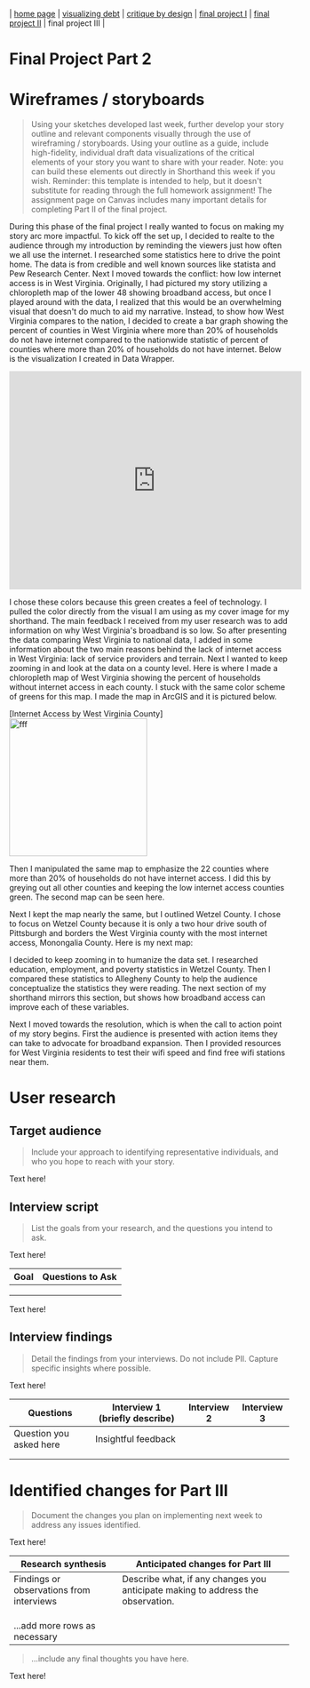 | [home page](https://evianambarnes.github.io/portfolio/) | [visualizing debt](dataviz2.md) | [critique by design](CritiquebyDesign.md) | [final project I](Final_project_EvianaBarnes1.md) | [final project II](final_project_pt_2.md) | final project III |

# Final Project Part 2
# Wireframes / storyboards
> Using your sketches developed last week, further develop your story outline and relevant components visually through the use of wireframing / storyboards. Using your outline as a guide, include high-fidelity, individual draft data visualizations of the critical elements of your story you want to share with your reader. Note: you can build these elements out directly in Shorthand this week if you wish.  Reminder: this template is intended to help, but it doesn't substitute for reading through the full homework assignment!  The assignment page on Canvas includes many important details for completing Part II of the final project. 

During this phase of the final project I really wanted to focus on making my story arc more impactful. To kick off the set up, I decided to realte to the audience through my introduction by reminding the viewers just how often we all use the internet. I researched some statistics here to drive the point home. The data is from credible and well known sources like statista and Pew Research Center. Next I moved towards the conflict: how low internet access is in West Virginia. Originally, I had pictured my story utilizing a chloropleth map of the lower 48 showing broadband access, but once I played around with the data, I realized that this would be an overwhelming visual that doesn't do much to aid my narrative. Instead, to show how West Virginia compares to the nation, I decided to create a bar graph showing the percent of counties in West Virginia where more than 20% of households do not have internet compared to the nationwide statistic of percent of counties where more than 20% of households do not have internet. Below is the visualization I created in Data Wrapper.


<iframe title="% of Counties where more than 1/5 Households Lack Internet Access" aria-label="Column Chart" id="datawrapper-chart-Opmwg" src="https://datawrapper.dwcdn.net/Opmwg/1/" scrolling="no" frameborder="0" style="border: none;" width="526" height="393" data-external="1"></iframe>



I chose these colors because this green creates a feel of technology. I pulled the color directly from the visual I am using as my cover image for my shorthand. 
The main feedback I received from my user research was to add information on why West Virginia's broadband is so low. So after presenting the data comparing West Virginia to national data, I added in some information about the two main reasons behind the lack of internet access in West Virginia: lack of service providers and terrain. Next I wanted to keep zooming in and look at the data on a county level. Here is where I made a chloropleth map of West Virginia showing the percent of households without internet access in each county. I stuck with the same color scheme of greens for this map. I made the map in ArcGIS and it is pictured below.

[Internet Access by West Virginia County]<img width="248" alt="fff" src="https://github.com/evianambarnes/portfolio/assets/156966766/d8c088e4-afb5-421e-96c6-7372033d5edf">


Then I manipulated the same map to emphasize the 22 counties where more than 20% of households do not have internet access. I did this by greying out all other counties and keeping the low internet access counties green. The second map can be seen here.

Next I kept the map nearly the same, but I outlined Wetzel County. I chose to focus on Wetzel County because it is only a two hour drive south of Pittsburgh and borders the West Virginia county with the most internet access, Monongalia County. Here is my next map:

I decided to keep zooming in to humanize the data set. I researched education, employment, and poverty statistics in Wetzel County. Then I compared these statistics to Allegheny County to help the audience conceptualize the statistics they were reading. The next section of my shorthand mirrors this section, but shows how broadband access can improve each of these variables.

Next I moved towards the resolution, which is when the call to action point of my story begins. First the audience is presented with action items they can take to advocate for broadband expansion. Then I provided resources for West Virginia residents to test their wifi speed and find free wifi stations near them.

# User research 

## Target audience
> Include your approach to identifying representative individuals, and who you hope to reach with your story. 

Text here!

## Interview script
> List the goals from your research, and the questions you intend to ask. 

Text here!

| Goal | Questions to Ask |
|------|------------------|
|      |                  |
|      |                  |
|      |                  |


Text here!

## Interview findings
> Detail the findings from your interviews.  Do not include PII.  Capture specific insights where possible.

Text here!

| Questions               | Interview 1 (briefly describe) | Interview 2 | Interview 3 |
|-------------------------|--------------------------------|-------------|-------------|
| Question you asked here | Insightful feedback            |             |             |
|                         |                                |             |             |
|                         |                                |             |             |


# Identified changes for Part III
> Document the changes you plan on implementing next week to address any issues identified.  

Text here!

| Research synthesis                       | Anticipated changes for Part III                                                |
|------------------------------------------|---------------------------------------------------------------------------------|
| Findings or observations from interviews | Describe what, if any changes you anticipate making to address the observation. |
|                                          |                                                                                 |
|                                          |                                                                                 |
|                                          |                                                                                 |
| ...add more rows as necessary            |                                                                                 |

> ...include any final thoughts you have here. 

Text here!
